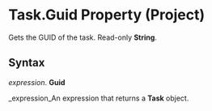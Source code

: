 
# Task.Guid Property (Project)

Gets the GUID of the task. Read-only  **String**.


## Syntax

 _expression_. **Guid**

 _expression_An expression that returns a  **Task** object.

